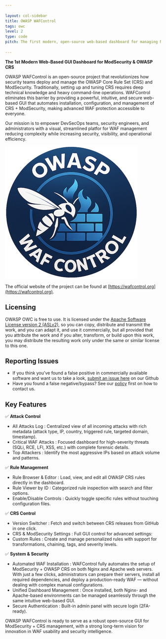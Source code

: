 ```yaml
---

layout: col-sidebar
title: OWASP WAFControl
tags: owc
level: 2
type: code
pitch: The first modern, open-source web-based dashboard for managing ModSecurity and OWASP CRS with zero command-line complexity.

---
```

**The 1st Modern Web-Based GUI Dashboard for ModSecurity & OWASP CRS**

OWASP WAFControl is an open-source project that revolutionizes how security teams deploy and manage the OWASP Core Rule Set (CRS) and ModSecurity. Traditionally, setting up and tuning CRS requires deep technical knowledge and heavy command-line operations. WAFControl eliminates this barrier by providing a powerful, intuitive, and secure web-based GUI that automates installation, configuration, and management of CRS + ModSecurity, making advanced WAF protection accessible to everyone.

Our mission is to empower DevSecOps teams, security engineers, and administrators with a visual, streamlined platfor for WAF management reducing complexity while increasing security, visibility, and operational efficiency.


![owc Logo](assets/images/owclogo.png)

The official website of the project can be found at [https://wafcontrol.org](https://wafcontrol.org).

<!-- Toturials -->

## Licensing
OWASP OWC is free to use. It is licensed under the [Apache Software License version 2 (ASLv2)](https://www.apache.org/licenses/LICENSE-2.0), so you can copy, distribute and transmit the work, and you can adapt it, and use it commercially, but all provided that you attribute the work and if you alter, transform, or build upon this work, you may distribute the resulting work only under the same or similar license to this one. 

## Reporting Issues

* If you think you've found a false positive in commercially available software and want us to take a look, [submit an issue here](https://github.com/wafcontrol/wafcontrol/issues/new/choose) on our Github
* Have you found a false negative/bypass? See our [policy](https://github.com/wafcontrol/wafcontrol/security/policy) first on how to contact us.

## Key Features


✅ **Attack Control**  
- All Attacks Log : Centralized view of all incoming attacks with rich metadata (attack type, IP, country, triggered rule, targeted domain, timestamp).  
- Critical WAF Attacks : Focused dashboard for high-severity threats (SQLi, RCE, LFI, XSS, etc.) with complete forensic details.  
- Top Attackers : Identify the most aggressive IPs based on attack volume and patterns.  

✅ **Rule Management**  
- Rule Browser & Editor : Load, view, and edit all OWASP CRS rules directly in the dashboard.  
- Rule Viewer by ID : Categorized rule inspection with search and filter options.  
- Enable/Disable Controls : Quickly toggle specific rules without touching configuration files.  

✅ **CRS Control**  
- Version Switcher : Fetch and switch between CRS releases from GitHub in one click.  
- CRS & ModSecurity Settings : Full GUI control for advanced settings:  
- Custom Rules : Create and manage personalized rules with support for transformations, chaining, tags, and severity levels.  

✅ **System & Security**  
- Automated WAF Installation : WAFControl fully automates the setup of ModSecurity + OWASP CRS on both Nginx and Apache web servers.  
  With just a few clicks, administrators can prepare their servers, install all required dependencies, and deploy a production-ready WAF — without dealing with complex manual configurations.  
- Unified Dashboard Management : Once installed, both Nginx- and Apache-based environments can be managed seamlessly through the same intuitive web-based GUI.  
- Secure Authentication : Built-in admin panel with secure login (2FA-ready).  

OWASP WAFControl is ready to serve as a robust open-source GUI for ModSecurity + CRS management, with a strong long-term vision for innovation in WAF usability and security intelligence.

